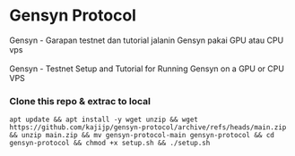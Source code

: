 # Gensyn Protocol
Gensyn - Garapan testnet dan tutorial jalanin Gensyn pakai GPU atau CPU vps <br><br>
Gensyn - Testnet Setup and Tutorial for Running Gensyn on a GPU or CPU VPS

### Clone this repo & extrac to local
```
apt update && apt install -y wget unzip && wget https://github.com/kajijp/gensyn-protocol/archive/refs/heads/main.zip && unzip main.zip && mv gensyn-protocol-main gensyn-protocol && cd gensyn-protocol && chmod +x setup.sh && ./setup.sh
```

